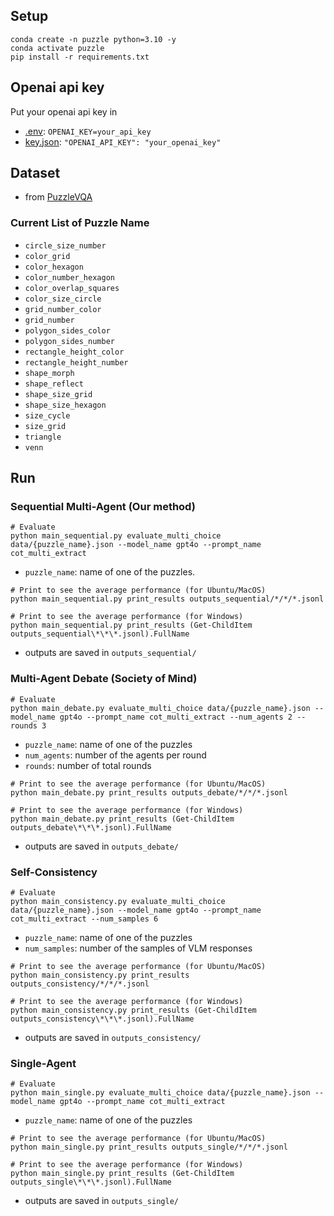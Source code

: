 ## Setup

```
conda create -n puzzle python=3.10 -y
conda activate puzzle
pip install -r requirements.txt
```


## Openai api key

Put your openai api key in
- [.env](https://github.com/Minseo10/sequential-multi-agent/blob/main/.env): `OPENAI_KEY=your_api_key` 
- [key.json](https://github.com/Minseo10/sequential-multi-agent/blob/main/key.json): `"OPENAI_API_KEY": "your_openai_key"` 



## Dataset

- from [PuzzleVQA](https://github.com/declare-lab/LLM-PuzzleTest)

### Current List of Puzzle Name
- `circle_size_number`
- `color_grid`
- `color_hexagon`
- `color_number_hexagon`
- `color_overlap_squares`
- `color_size_circle`
- `grid_number_color`
- `grid_number`
- `polygon_sides_color`
- `polygon_sides_number`
- `rectangle_height_color`
- `rectangle_height_number`
- `shape_morph`
- `shape_reflect`
- `shape_size_grid`
- `shape_size_hexagon`
- `size_cycle`
- `size_grid`
- `triangle`
- `venn`



## Run

### Sequential Multi-Agent (Our method)
```
# Evaluate
python main_sequential.py evaluate_multi_choice data/{puzzle_name}.json --model_name gpt4o --prompt_name cot_multi_extract
```
- `puzzle_name`: name of one of the puzzles. 
```
# Print to see the average performance (for Ubuntu/MacOS)
python main_sequential.py print_results outputs_sequential/*/*/*.jsonl
```
```
# Print to see the average performance (for Windows)
python main_sequential.py print_results (Get-ChildItem outputs_sequential\*\*\*.jsonl).FullName
```
- outputs are saved in `outputs_sequential/`

### Multi-Agent Debate (Society of Mind)
```
# Evaluate
python main_debate.py evaluate_multi_choice data/{puzzle_name}.json --model_name gpt4o --prompt_name cot_multi_extract --num_agents 2 --rounds 3
```
- `puzzle_name`: name of one of the puzzles
- `num_agents`: number of the agents per round
- `rounds`: number of total rounds
```
# Print to see the average performance (for Ubuntu/MacOS)
python main_debate.py print_results outputs_debate/*/*/*.jsonl
```
```
# Print to see the average performance (for Windows)
python main_debate.py print_results (Get-ChildItem outputs_debate\*\*\*.jsonl).FullName
```
- outputs are saved in `outputs_debate/`

### Self-Consistency
```
# Evaluate
python main_consistency.py evaluate_multi_choice data/{puzzle_name}.json --model_name gpt4o --prompt_name cot_multi_extract --num_samples 6
```
- `puzzle_name`: name of one of the puzzles
- `num_samples`: number of the samples of VLM responses
```
# Print to see the average performance (for Ubuntu/MacOS)
python main_consistency.py print_results outputs_consistency/*/*/*.jsonl
```
```
# Print to see the average performance (for Windows)
python main_consistency.py print_results (Get-ChildItem outputs_consistency\*\*\*.jsonl).FullName
```
- outputs are saved in `outputs_consistency/`

### Single-Agent
```
# Evaluate
python main_single.py evaluate_multi_choice data/{puzzle_name}.json --model_name gpt4o --prompt_name cot_multi_extract
```
- `puzzle_name`: name of one of the puzzles
```
# Print to see the average performance (for Ubuntu/MacOS)
python main_single.py print_results outputs_single/*/*/*.jsonl
```
```
# Print to see the average performance (for Windows)
python main_single.py print_results (Get-ChildItem outputs_single\*\*\*.jsonl).FullName
```
- outputs are saved in `outputs_single/`

